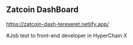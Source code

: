 ## Zatcoin DashBoard

https://zatcoin-dash-terexeret.netlify.app/

#Job test to front-end developer in HyperChain X
